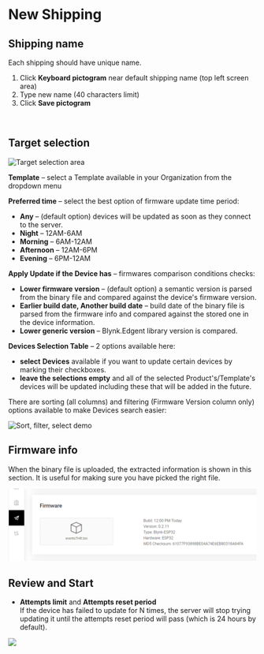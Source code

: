 # New Shipping

## Shipping name

Each shipping should have unique name.

1. Click **Keyboard pictogram** near default shipping name (top left screen area)
2. Type new name (40 characters limit)
3. Click **Save pictogram**

<div align="left">

<img src="../../../.gitbook/assets/shipping-name.gif" alt="">

</div>



## Target selection

![Target selection area](../../../.gitbook/assets/air\_target\_selection.png)

**Template** – select a Template available in your Organization from the dropdown menu

**Preferred time** – select the best option of firmware update time period:

* **Any** – (default option) devices will be updated as soon as they connect to the server.&#x20;
* **Night** – 12AM-6AM
* **Morning** – 6AM-12AM
* **Afternoon** – 12AM-6PM
* **Evening** – 6PM-12AM



**Apply Update if the Device has** – firmwares comparison conditions checks:

* **Lower firmware version** – (default option) a semantic version is parsed from the binary file and compared against the device's firmware version.&#x20;
* **Earlier build date, Another build date** – build date of the binary file is parsed from the firmware info and compared against the stored one in the device information.
* **Lower generic version** – Blynk.Edgent library version is compared.



**Devices Selection Table** – 2 options available here:&#x20;

* **select** **Devices** available if you want to update certain devices by marking their checkboxes.
* **leave the selections empty** and all of the selected Product's/Template's devices will be updated including these that will be added in the future.&#x20;

There are sorting (all columns) and filtering (Firmware Version column only) options available to make Devices search easier:

![Sort, filter, select demo](../../../.gitbook/assets/air\_devices\_selection.gif)

## **Firmware info**

When the binary file is uploaded, the extracted information is shown in this section. It is useful for making sure you have picked the right file.

![](<../../../.gitbook/assets/image (4) (1).png>)

## Review and Start

* **Attempts limit** and **Attempts reset period**\
  If the device has failed to update for N times, the server will stop trying updating it until the attempts reset period will pass (which is 24 hours by default).

![](../../../.gitbook/assets/air\_review\_and\_start.png)

